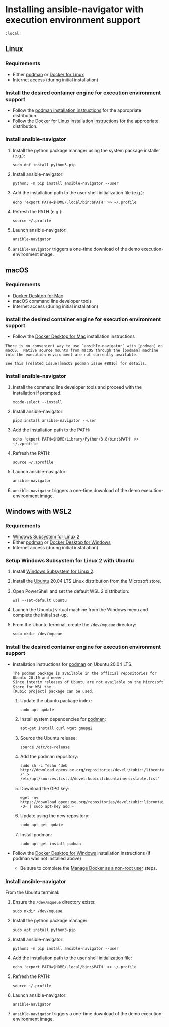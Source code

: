 <!-- cspell:ignore devel, kubic, libcontainers -->

# Installing ansible-navigator with execution environment support

```{contents}
:local:
```

## Linux

### Requirements

- Either [podman] or [Docker for Linux][docker for linux installation instructions]
- Internet access (during initial installation)

### Install the desired container engine for execution environment support

- Follow the [podman installation instructions] for the appropriate distribution.
- Follow the [Docker for Linux installation instructions] for the appropriate distribution.

### Install ansible-navigator

1. Install the python package manager using the system package installer (e.g.):

   ```
   sudo dnf install python3-pip
   ```

1. Install ansible-navigator:

   ```
   python3 -m pip install ansible-navigator --user
   ```

1. Add the installation path to the user shell initialization file (e.g.):

   ```
   echo 'export PATH=$HOME/.local/bin:$PATH' >> ~/.profile
   ```

1. Refresh the PATH (e.g.):

   ```
   source ~/.profile
   ```

1. Launch ansible-navigator:

   ```
   ansible-navigator
   ```

1. `ansible-navigator` triggers a one-time download of the demo execution-environment image.

## macOS

### Requirements

- [Docker Desktop for Mac]
- macOS command line developer tools
- Internet access (during initial installation)

### Install the desired container engine for execution environment support

- Follow the [Docker Desktop for Mac] installation instructions

```{note}
There is no convenient way to use `ansible-navigator` with [podman] on macOS.  Native source mounts from macOS through the [podman] machine into the execution environment are not currently available.

See this [related issue][macOS podman issue #8016] for details.
```

### Install ansible-navigator

1. Install the command line developer tools and proceed with the installation if prompted.

   ```
   xcode-select --install
   ```

1. Install ansible-navigator:

   ```
   pip3 install ansible-navigator --user
   ```

1. Add the installation path to the PATH:

   ```
   echo 'export PATH=$HOME/Library/Python/3.8/bin:$PATH' >> ~/.zprofile
   ```

1. Refresh the PATH:

   ```
   source ~/.zprofile
   ```

1. Launch ansible-navigator:

   ```
   ansible-navigator
   ```

1. `ansible-navigator` triggers a one-time download of the demo execution-environment image.

## Windows with WSL2

### Requirements

- [Windows Subsystem for Linux 2]
- Either [podman] or [Docker Desktop for Windows]
- Internet access (during initial installation)

### Setup Windows Subsystem for Linux 2 with Ubuntu

1. Install [Windows Subsystem for Linux 2].
1. Install the [Ubuntu] 20.04 LTS Linux distribution from the Microsoft store.
1. Open PowerShell and set the default WSL 2 distribution:

   ```
   wsl --set-default ubuntu
   ```

1. Launch the Ubuntu] virtual machine from the Windows menu and complete the initial set-up.
1. From the Ubuntu terminal, create the `/dev/mqueue` directory:

   ```
   sudo mkdir /dev/mqueue
   ```

### Install the desired container engine for execution environment support

- Installation instructions for [podman] on Ubuntu 20.04 LTS.

  ```{note}
  The podman package is available in the official repositories for Ubuntu 20.10 and newer.
  Since interim releases of Ubuntu are not available on the Microsoft Store for WSL the
  [Kubic project] package can be used.
  ```

  1.  Update the ubuntu package index:

      ```
      sudo apt update
      ```

  1.  Install system dependencies for [podman]:

      ```
      apt-get install curl wget gnupg2
      ```

  1.  Source the Ubuntu release:

      ```
      source /etc/os-release
      ```

  1.  Add the podman repository:

      ```
      sudo sh -c "echo 'deb http://download.opensuse.org/repositories/devel:/kubic:/libcontainers:/stable/xUbuntu_${VERSION_ID}/ /' > /etc/apt/sources.list.d/devel:kubic:libcontainers:stable.list"
      ```

  1.  Download the GPG key:

      ```
      wget -nv https://download.opensuse.org/repositories/devel:kubic:libcontainers:stable/xUbuntu_${VERSION_ID}/Release.key -O- | sudo apt-key add -
      ```

  1.  Update using the new repository:

      ```
      sudo apt-get update
      ```

  1.  Install podman:

      ```
      sudo apt-get install podman
      ```

- Follow the [Docker Desktop for Windows] installation instructions (if podman was not installed above)

  - Be sure to complete the [Manage Docker as a non-root user] steps.

### Install ansible-navigator

From the Ubuntu terminal:

1.  Ensure the `/dev/mqueue` directory exists:

    ```
    sudo mkdir /dev/mqueue
    ```

1.  Install the python package manager:

    ```
    sudo apt install python3-pip
    ```

1.  Install ansible-navigator:

    ```
    python3 -m pip install ansible-navigator --user
    ```

1.  Add the installation path to the user shell initialization file:

    ```
    echo 'export PATH=$HOME/.local/bin:$PATH' >> ~/.profile
    ```

1.  Refresh the PATH:

    ```
    source ~/.profile
    ```

1.  Launch ansible-navigator:

    ```
    ansible-navigator
    ```

1.  `ansible-navigator` triggers a one-time download of the demo execution-environment image.

[docker desktop for mac]: https://hub.docker.com/editions/community/docker-ce-desktop-mac
[docker for linux installation instructions]: https://docs.docker.com/engine/install/
[docker desktop for windows]: https://hub.docker.com/editions/community/docker-ce-desktop-windows
[kubic project]: https://build.opensuse.org/package/show/devel:kubic:libcontainers:stable/podman
[manage docker as a non-root user]: https://docs.docker.com/engine/install/linux-postinstall/
[macos podman issue #8016]: https://github.com/containers/podman/issues/8016
[podman]: https://podman.io/
[podman installation instructions]: https://podman.io/getting-started/installation
[ubuntu]: https://ubuntu.com
[windows subsystem for linux 2]: https://docs.microsoft.com/en-us/windows/wsl/install-win10
